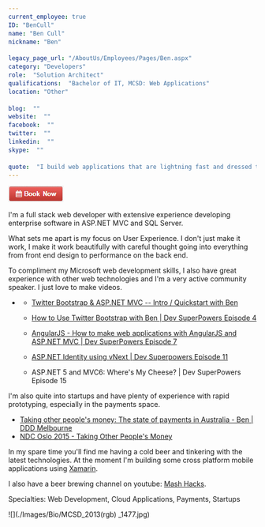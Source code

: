 ```yaml
---
current_employee: true
ID: "BenCull"
name: "Ben Cull"
nickname: "Ben"

legacy_page_url: "/AboutUs/Employees/Pages/Ben.aspx"
category: "Developers"
role:  "Solution Architect"
qualifications:  "Bachelor of IT, MCSD: Web Applications"
location: "Other"

blog:  ""
website:  ""
facebook:  ""
twitter:  ""
linkedin:  ""
skype:  ""

quote:  "​​I build web applications that are lightning fast and dressed to impress."
---
```


 [![BookNow.png](./Images/Bio/BookNow.png)](http://veethere.com/With/BenCull) 


 I'm a full stack web developer with extensive experience developing enterprise software in ASP.NET MVC and SQL Server.

 What sets me apart is my focus on User Experience. I don't just make it work, I make it work beautifully with careful thought going into everything from front end design to performance on the back end.

 To compliment my Microsoft web development skills, I also have great experience with other web technologies and I'm a very active community speaker. I just love to make videos.

*   *   [Twitter Bootstrap & ASP.NET MVC -- Intro / Quickstart with Ben](https://www.youtube.com/watch?v=bIGiUSMBwoo)
    *   [How to Use Twitter Bootstrap with Ben | Dev SuperPowers Episode 4](https://www.youtube.com/watch?v=DbdvWHkSEZo)

    *   [AngularJS - How to make web applications with AngularJS and ASP.NET MVC | Dev SuperPowers Episode 7](https://www.youtube.com/watch?v=vwF1mxZH_hE)
    *   [ASP.NET Identity using vNext | Dev Superpowers Episode 11](http://tv.ssw.com/5980/asp-net-identity-using-vnext-dev-superpowers-episode-11)
    *   ASP.NET 5 and MVC6: Where's My Cheese? | Dev SuperPowers Episode 15

I'm also quite into startups and have plenty of experience with rapid prototyping, especially in the payments space.

*   [Taking other people's money: The state of payments in Australia - Ben | DDD Melbourne](https://www.youtube.com/watch?v=U_zi2wto9xo)
*   [NDC Oslo 2015 - Taking Other People's Money](http://benjii.me/2015/06/ndc-oslo-2015-taking-other-peoples-money/)

 In my spare time you'll find me having a cold beer and tinkering with the latest technologies. At the moment I'm building some cross platform mobile applications using [Xamarin](http://xamarin.com/).  

I also have a beer brewing channel on youtube: [Mash Hacks](https://www.youtube.com/user/mashhacks).  

Specialties: Web Development, Cloud Applications, Payments, Startups

![](./Images/Bio/MCSD_2013(rgb) 
_1477.jpg)  